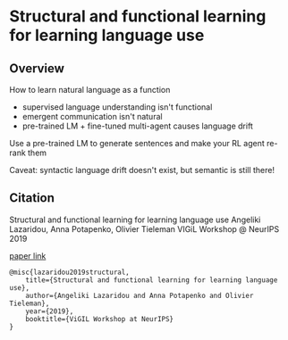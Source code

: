 # Structural and functional learning for learning language use

## Overview

How to learn natural language as a function
- supervised language understanding isn't functional
- emergent communication isn't natural
- pre-trained LM + fine-tuned multi-agent causes language drift

Use a pre-trained LM to generate sentences and make your RL agent re-rank them

Caveat: syntactic language drift doesn't exist, but semantic is still there!

## Citation
Structural and functional learning for learning language use
Angeliki Lazaridou, Anna Potapenko, Olivier Tieleman
VIGiL Workshop @ NeurIPS 2019

[paper link](https://vigilworkshop.github.io/static/papers/25.pdf)
```
@misc{lazaridou2019structural,
    title={Structural and functional learning for learning language use},
    author={Angeliki Lazaridou and Anna Potapenko and Olivier Tieleman},
    year={2019},
    booktitle={ViGIL Workshop at NeurIPS}
}
```
